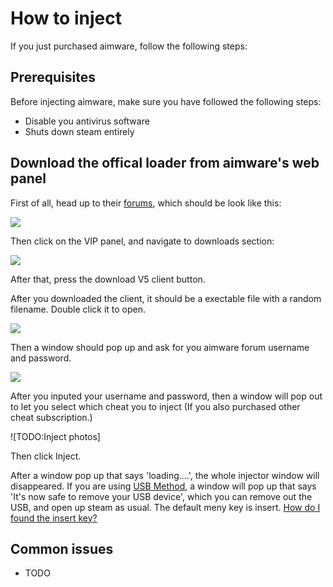 # How to inject

If you just purchased aimware, follow the following steps:

## Prerequisites

Before injecting aimware, make sure you have followed the following steps:

* Disable you antivirus software
* Shuts down steam entirely

## Download the offical loader from aimware's web panel

First of all, head up to their [forums](https://aimware.net/forum/index.php), which should be look like this:

![](https://i.imgur.com/MrwlDMC.png)

Then click on the VIP panel, and navigate to downloads section:

![](https://i.imgur.com/R6AYQDS.png)

After that, press the download V5 client button.

After you downloaded the client, it should be a exectable file with a random filename. Double click it to open.

![](https://i.imgur.com/TfEwrnJ.png)

Then a window should pop up and ask for you aimware forum username and password.

![](https://i.imgur.com/6NS5iFm.png)

After you inputed your username and password, then a window will pop out to let you select which cheat you to inject \(If you also purchased other cheat subscription.\)

!\[TODO:Inject photos\]

Then click Inject.

After a window pop up that says 'loading....', the whole injector window will disappeared. If you are using [USB Method](how-to-inject.md), a window will pop up that says 'It's now safe to remove your USB device', which you can remove out the USB, and open up steam as usual. The default meny key is insert. [How do I found the insert key?](https://www.computerhope.com/jargon/i/insertke.htm)


## Common issues

* TODO

